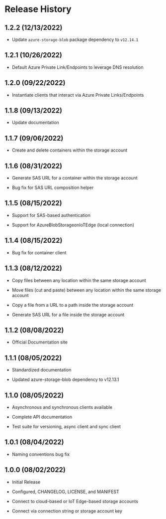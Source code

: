 # Release History

## 1.2.2 (12/13/2022)

- Update `azure-storage-blob` package dependency to `v12.14.1`

## 1.2.1 (10/26/2022)

- Default Azure Private Link/Endpoints to leverage DNS resolution

## 1.2.0 (09/22/2022)

- Instantiate clients that interact via Azure Private Links/Endpoints

## 1.1.8 (09/13/2022)

- Update documentation

## 1.1.7 (09/06/2022)

- Create and delete containers within the storage account

## 1.1.6 (08/31/2022)

- Generate SAS URL for a container within the storage account

- Bug fix for SAS URL composition helper

## 1.1.5 (08/15/2022)

- Support for SAS-based authentication

- Support for AzureBlobStorageonIoTEdge (local connection)

## 1.1.4 (08/15/2022)

- Bug fix for container client

## 1.1.3 (08/12/2022)

- Copy files between any location within the same storage account

- Move files (cut and paste) between any location within the same storage account

- Copy a file from a URL to a path inside the storage account

- Generate SAS URL for a file inside the storage account

## 1.1.2 (08/08/2022)

- Official Documentation site

## 1.1.1 (08/05/2022)

- Standardized documentation

- Updated azure-storage-blob dependency to v12.13.1

## 1.1.0 (08/05/2022)

- Asynchronous and synchronous clients available

- Complete API documentation

- Test suite for versioning, async client and sync client

## 1.0.1 (08/04/2022)

- Naming conventions bug fix

## 1.0.0 (08/02/2022)

- Initial Release

- Configured, CHANGELOG, LICENSE, and MANIFEST

- Connect to cloud-based or IoT Edge-based storage accounts

- Connect via connection string or storage account key
